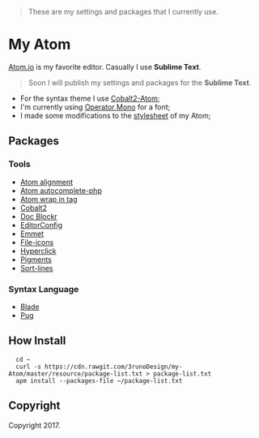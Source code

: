 > These are my settings and packages that I currently use.

# My Atom
[Atom.io](https://atom.io/) is my favorite editor. Casually I use **Sublime Text**.
> Soon I will publish my settings and packages for the **Sublime Text**.

- For the syntax theme I use [Cobalt2-Atom](https://github.com/wesbos/cobalt2-atom);
- I'm currently using [Operator Mono](http://www.typography.com/fonts/operator/overview/) for a font;
- I made some modifications to the [stylesheet](https://github.com/3runoDesign/my-Atom/blob/master/resource/styles.less) of my Atom;

## Packages

### Tools
- [Atom alignment](https://atom.io/packages/atom-alignment)
- [Atom autocomplete-php](https://atom.io/packages/atom-autocomplete-php)
- [Atom wrap in tag](https://atom.io/packages/atom-wrap-in-tag)
- [Cobalt2](https://github.com/wesbos/cobalt2-atom)
- [Doc Blockr](https://atom.io/packages/docblockr)
- [EditorConfig](https://atom.io/packages/editorconfig)
- [Emmet](https://atom.io/packages/emmet)
- [File-icons](https://atom.io/packages/file-icons)
- [Hyperclick](https://atom.io/packages/hyperclick)
- [Pigments](https://atom.io/packages/pigments)
- [Sort-lines](https://atom.io/packages/sort-lines)

### Syntax Language
- [Blade](https://atom.io/packages/language-blade)
- [Pug](https://atom.io/packages/language-pug)

## How Install
```shell
  cd ~
  curl -s https://cdn.rawgit.com/3runoDesign/my-Atom/master/resource/package-list.txt > package-list.txt
  apm install --packages-file ~/package-list.txt
```

## Copyright
Copyright 2017.
